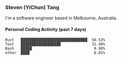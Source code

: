 ### Steven (YiChun) Tang

I'm a software engineer based in Melbourne, Australia.

#### Personal Coding Activity (past 7 days)
```
Rust   ▓▓▓▓▓▓▓▓▓▓▓▓▓▓▓▓▓▓▓▓▓▓▓▓▓▓▓▓▓▓  50.53%
Text   ▓▓▓▓▓▓▓▓▓▓▓▓▓▓▓▓▓▓              31.49%
Bash   ▓▓▓▓▓                            9.98%
other  ▓▓▓▓                             8.01%
```
